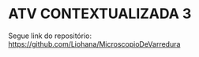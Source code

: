 # ATV CONTEXTUALIZADA 3

Segue link do repositório:
https://github.com/Liohana/MicroscopioDeVarredura
